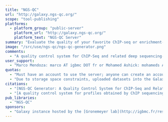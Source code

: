 ```yaml
---
title: "NGS-QC"
url: "http://galaxy.ngs-qc.org/"
scope: "tool-publishing"
platforms:
  - platform_group: "public-server"
    platform_url: "http://galaxy.ngs-qc.org/"
    platform_text: "NGS-QC Server"
summary: "Evaluate the quality of your favorite ChIP-seq or enrichment-related NGS dataset using [NGS-QC Generator](http://www.ngs-qc.org/), which also includes a [database with preprocessed profiles and a tutorial on how to analyze sequencing profiles yourself](http://www.ngs-qc.org/database.php)."
image: "/src/use/ngs-qc/ngs-qc-generator.png"
comments:
  - "A quality control system for ChIP-Seq and related deep sequencing-generated datasets"
user_support:
  - "Marco Mendoza: marco AT igbmc DOT fr or Mohamed Ashick: mohameds AT igbmc DOT fr."
quotas:
  - "Must have an account to use the server; anyone can create an account. "
  - "Due to storage space constraints, uploaded datasets into the Galaxy instance may not be available for more than 24hours, thus we strongly suggest users to download their processed files as early as possible."
citations:
  - "[NGS-QC Generator: A Quality Control System for ChIP-Seq and Related Deep Sequencing-Generated Datasets](http://link.springer.com/protocol/10.1007/978-1-4939-3578-9_13) by Mendoza-Parra et al. in Statistical Genomics, Volume 1418 of the series Methods in Molecular Biology pp 243-265"
  - "[A quality control system for profiles obtained by ChIP sequencing](http://nar.oxfordjournals.org/content/early/2013/09/14/nar.gkt829) by Mendoza-Parra et al., in *Nucleic Acids Research* (2013)"
pub_libraries:
  - "NGS-QC"
sponsors:
  - "Galaxy instance hosted by the [Gronemeyer lab](http://igbmc.fr/research/department/2/team/21/)."
---
```

